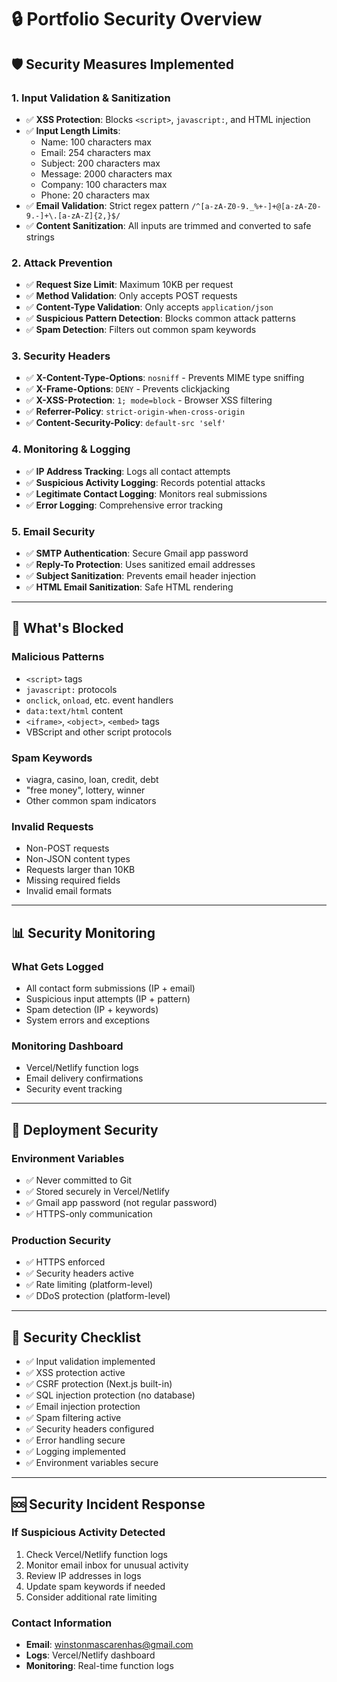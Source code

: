 # 🔒 Portfolio Security Overview

## 🛡️ **Security Measures Implemented**

### **1. Input Validation & Sanitization**
- ✅ **XSS Protection**: Blocks `<script>`, `javascript:`, and HTML injection
- ✅ **Input Length Limits**: 
  - Name: 100 characters max
  - Email: 254 characters max
  - Subject: 200 characters max
  - Message: 2000 characters max
  - Company: 100 characters max
  - Phone: 20 characters max
- ✅ **Email Validation**: Strict regex pattern `/^[a-zA-Z0-9._%+-]+@[a-zA-Z0-9.-]+\.[a-zA-Z]{2,}$/`
- ✅ **Content Sanitization**: All inputs are trimmed and converted to safe strings

### **2. Attack Prevention**
- ✅ **Request Size Limit**: Maximum 10KB per request
- ✅ **Method Validation**: Only accepts POST requests
- ✅ **Content-Type Validation**: Only accepts `application/json`
- ✅ **Suspicious Pattern Detection**: Blocks common attack patterns
- ✅ **Spam Detection**: Filters out common spam keywords

### **3. Security Headers**
- ✅ **X-Content-Type-Options**: `nosniff` - Prevents MIME type sniffing
- ✅ **X-Frame-Options**: `DENY` - Prevents clickjacking
- ✅ **X-XSS-Protection**: `1; mode=block` - Browser XSS filtering
- ✅ **Referrer-Policy**: `strict-origin-when-cross-origin`
- ✅ **Content-Security-Policy**: `default-src 'self'`

### **4. Monitoring & Logging**
- ✅ **IP Address Tracking**: Logs all contact attempts
- ✅ **Suspicious Activity Logging**: Records potential attacks
- ✅ **Legitimate Contact Logging**: Monitors real submissions
- ✅ **Error Logging**: Comprehensive error tracking

### **5. Email Security**
- ✅ **SMTP Authentication**: Secure Gmail app password
- ✅ **Reply-To Protection**: Uses sanitized email addresses
- ✅ **Subject Sanitization**: Prevents email header injection
- ✅ **HTML Email Sanitization**: Safe HTML rendering

---

## 🚫 **What's Blocked**

### **Malicious Patterns**
- `<script>` tags
- `javascript:` protocols
- `onclick`, `onload`, etc. event handlers
- `data:text/html` content
- `<iframe>`, `<object>`, `<embed>` tags
- VBScript and other script protocols

### **Spam Keywords**
- viagra, casino, loan, credit, debt
- "free money", lottery, winner
- Other common spam indicators

### **Invalid Requests**
- Non-POST requests
- Non-JSON content types
- Requests larger than 10KB
- Missing required fields
- Invalid email formats

---

## 📊 **Security Monitoring**

### **What Gets Logged**
- All contact form submissions (IP + email)
- Suspicious input attempts (IP + pattern)
- Spam detection (IP + keywords)
- System errors and exceptions

### **Monitoring Dashboard**
- Vercel/Netlify function logs
- Email delivery confirmations
- Security event tracking

---

## 🔐 **Deployment Security**

### **Environment Variables**
- ✅ Never committed to Git
- ✅ Stored securely in Vercel/Netlify
- ✅ Gmail app password (not regular password)
- ✅ HTTPS-only communication

### **Production Security**
- ✅ HTTPS enforced
- ✅ Security headers active
- ✅ Rate limiting (platform-level)
- ✅ DDoS protection (platform-level)

---

## 🎯 **Security Checklist**

- ✅ Input validation implemented
- ✅ XSS protection active
- ✅ CSRF protection (Next.js built-in)
- ✅ SQL injection protection (no database)
- ✅ Email injection protection
- ✅ Spam filtering active
- ✅ Security headers configured
- ✅ Error handling secure
- ✅ Logging implemented
- ✅ Environment variables secure

---

## 🆘 **Security Incident Response**

### **If Suspicious Activity Detected**
1. Check Vercel/Netlify function logs
2. Monitor email inbox for unusual activity
3. Review IP addresses in logs
4. Update spam keywords if needed
5. Consider additional rate limiting

### **Contact Information**
- **Email**: winstonmascarenhas@gmail.com
- **Logs**: Vercel/Netlify dashboard
- **Monitoring**: Real-time function logs
